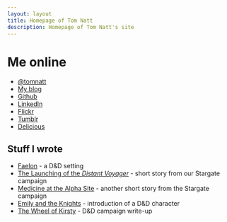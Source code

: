 ```yaml
---
layout: layout
title: Homepage of Tom Natt
description: Homepage of Tom Natt's site
---
```


# Me online

* [@tomnatt](https:www.twitter.com/tomnatt)
* [My blog](http://tomnatt.blogspot.com)
* [Github](https://github.com/tomnatt)
* [LinkedIn](http://uk.linkedin.com/pub/tom-natt/6/839/20b)
* [Flickr](http://www.flickr.com/photos/tomnatt/)
* [Tumblr](http://tomnatt.tumblr.com/)
* [Delicious](http://delicious.com/tomnatt)

## Stuff I wrote

* [Faelon](https://wiki.bath.ac.uk/display/faelon/) - a D&amp;D setting
* [The Launching of the <i>Distant Voyager</i>](/rpg/boatlaunch.php) - short story from our Stargate campaign
* [Medicine at the Alpha Site](/rpg/medicine) - another short story from the Stargate campaign
* [Emily and the Knights](/rpg/emily.php) - introduction of a D&amp;D character
* [The Wheel of Kirsty](http://www.thefreekhouse.com/rpg/wheelofkirsty/) - D&amp;D campaign write-up
